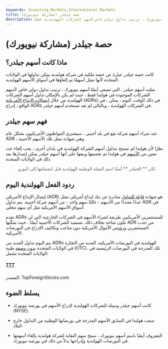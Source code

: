```yaml
---
keywords: Investing,Markets,International Markets
title: حصة جيلدر (مشاركة نيويورك)
description: تمثل أسهم جيلدر ، التي تسمى أيضًا أسهم نيويورك ، ترتيب تداول دولي خاص لأسهم الشركات الهولندية فقط.
---
```


# حصة جيلدر (مشاركة نيويورك)
## ماذا كانت أسهم جيلدر؟

كانت حصة جيلدر عبارة عن حصة ملكية في شركة هولندية يمكن تداولها في الولايات المتحدة لأنها تمثل أسهمًا تم إلغاؤها في أسواق الأسهم الهولندية.

مثلت أسهم جيلدر ، التي تسمى أيضًا أسهم نيويورك ، ترتيب تداول دولي خاص لأسهم الشركات الموجودة في هولندا فقط ، حيث لم يكن بالإمكان تداول أسهم الشركات الهولندية من خلال [إيصالات الإيداع الأمريكية](/adr) (ADRs) في ذلك الوقت. اليوم ، يمكن ، في الواقع ، إدراج ADRs في الشركات الهولندية ، وبالتالي لم تعد تستخدم أسهم جيلدر.

## فهم سهم جيلدر

عند شراء أسهم شركة تقع في بلد أجنبي ، سيشتري المواطنون الأمريكيون بشكل عام ADR ، وهي شهادة تمثل تلك الأسهم الأجنبية.

نظرًا لأن هولندا لم تسمح بتداول أسهم الشركة الهولندية في بلدان أخرى ، يجب إلغاء عدد معين من [الأسهم](/shares) في هولندا ثم تجميعها وبيعها على أنها أسهم جيلدر يمكن إصدارها بعد ذلك في الولايات المتحدة.

> كان ** الجيلدر ** أيضًا اسم العملة الوطنية الهولندية قبل انضمامها إلى اليورو.

>

## ردود الفعل الهولندية اليوم

إيصال الإيداع الأمريكي (ADR) هو شهادة [قابلة للتداول](/negotiable) صادرة عن بنك إيداع أمريكي تمثل عددًا محددًا من الأسهم - غالبًا سهم واحد - من أسهم شركة أجنبية. يتم تداول ADR في أسواق الأسهم الأمريكية مثل أي سهم محلي.

تقدم ADRs للمستثمرين الأمريكيين طريقة لشراء الأسهم في الشركات الخارجية التي لن تكون متاحة بخلاف ذلك. تستفيد الشركات الأجنبية أيضًا ، حيث تمكّنها ADR من جذب المستثمرين ورؤوس الأموال الأمريكية دون متاعب وتكاليف الإدراج في البورصات الأمريكية.

يتم اليوم تداول العديد من ADRs الهولندية في البورصات الأمريكية. العديد من التجارة في الولايات المتحدة [بدون وصفة](/otc) طبية (OTC). تلك المدرجة في البورصات الرئيسية في الولايات المتحدة تشمل:

<h5> <a href=""> TTT </a> </h5>

المصدر: TopForeignStocks.com

## يسلط الضوء

- كانت أسهم جيلدر وسيلة للشركات الهولندية لإدراج الأسهم في بورصة نيويورك (NYSE).

- منعت هولندا في السابق الأسهم المدرجة في بورصاتها الوطنية من التداول خارج البلاد.

- المعروف أيضًا باسم أسهم نيويورك ، سمح سهم النقابة لشركة هولندية بإلغاء أسهمها في البورصات الهولندية وإدراجها بدلاً من ذلك في بورصة نيويورك.

